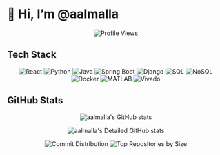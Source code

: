 # 👋 Hi, I’m @aalmalla

<p align="center">
  <img src="https://komarev.com/ghpvc/?username=aalmalla&color=red" alt="Profile Views" />
</p>

## Tech Stack

<p align="center">
  <img src="https://img.shields.io/badge/-React-61DAFB?style=flat-square&logo=react&logoColor=black" alt="React" />
  <img src="https://img.shields.io/badge/-Python-3776AB?style=flat-square&logo=python&logoColor=white" alt="Python" />
  <img src="https://img.shields.io/badge/-Java-007396?style=flat-square&logo=java&logoColor=white" alt="Java" />
  <img src="https://img.shields.io/badge/-Spring%20Boot-6DB33F?style=flat-square&logo=spring-boot&logoColor=white" alt="Spring Boot" />
  <img src="https://img.shields.io/badge/-Django-092E20?style=flat-square&logo=django&logoColor=white" alt="Django" />
  <img src="https://img.shields.io/badge/-SQL-4479A1?style=flat-square&logo=sql&logoColor=white" alt="SQL" />
  <img src="https://img.shields.io/badge/-NoSQL-E34F26?style=flat-square&logo=nosql&logoColor=white" alt="NoSQL" />
  <img src="https://img.shields.io/badge/-Docker-2496ED?style=flat-square&logo=docker&logoColor=white" alt="Docker" />
  <img src="https://img.shields.io/badge/-MATLAB-0076A8?style=flat-square&logo=mathworks&logoColor=white" alt="MATLAB" />
  <img src="https://img.shields.io/badge/-Vivado-F68D2E?style=flat-square&logo=xilinx&logoColor=white" alt="Vivado" />
</p>

## GitHub Stats

<p align="center">
  <img src="https://github-readme-stats.vercel.app/api?username=aalmalla&show_icons=true&theme=radical" alt="aalmalla's GitHub stats" />
</p>

<p align="center">
  <img src="https://github-profile-summary-cards.vercel.app/api/cards/profile-details?username=aalmalla&theme=radical" alt="aalmalla's Detailed GitHub stats" />
</p>



<p align="center">
  <img src="https://github-profile-summary-cards.vercel.app/api/cards/productive-time?username=aalmalla&theme=radical" alt="Commit Distribution" />
  <img src="https://github-profile-summary-cards.vercel.app/api/cards/repos-per-language?username=aalmalla&theme=radical" alt="Top Repositories by Size" />
</p>
